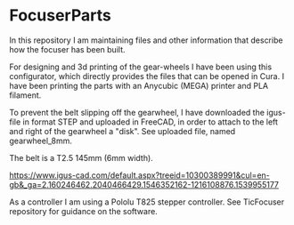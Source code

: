 # FocuserParts

In this repository I am maintaining files and other information that describe how the focuser has been built.

For designing and 3d printing of the gear-wheels I have been using this configurator, which directly provides the files that can be opened in Cura. I have been printing the parts with an Anycubic (MEGA) printer and PLA filament.

To prevent the belt slipping off the gearwheel, I have downloaded the igus-file in format STEP and uploaded in FreeCAD, in order to attach to the left and right of the gearwheel a "disk". See uploaded file, named gearwheel_8mm.

The belt is a T2.5 145mm (6mm width).

https://www.igus-cad.com/default.aspx?treeid=10300389991&cul=en-gb&_ga=2.160246462.2040466429.1546352162-1216108876.1539955177

As a controller I am using a Pololu T825 stepper controller. See TicFocuser repository for guidance on the software.

